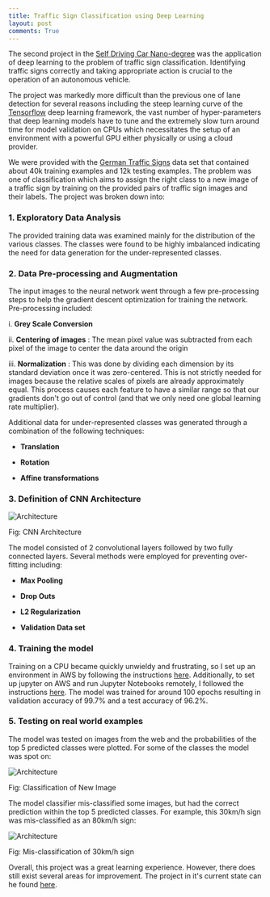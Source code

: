 ```yaml
---
title: Traffic Sign Classification using Deep Learning
layout: post
comments: True
---
```


The second project in the [Self Driving Car Nano-degree](https://www.udacity.com/course/self-driving-car-engineer-nanodegree--nd013) was the application of deep learning to the problem of traffic sign classification. Identifying traffic signs correctly and taking appropriate action is crucial to the operation of an autonomous vehicle.

The project was markedly more difficult than the previous one of lane detection for several reasons including the steep learning curve of the [Tensorflow](https://www.tensorflow.org/) deep learning framework, the vast number of hyper-parameters that deep learning models have to tune and the extremely slow turn around time for model validation on CPUs which necessitates the setup of an environment with a powerful GPU either physically or using a cloud provider.

We were provided with the [German Traffic Signs](http://benchmark.ini.rub.de/?section=gtsrb&subsection=dataset#Downloads) data set that contained about 40k training examples and 12k testing examples. The problem was one of classification which aims to assign the right class to a new image of a traffic sign by training on the provided pairs of traffic sign images and their labels. The project was broken down into:

### 1. Exploratory Data Analysis
The provided training data was examined mainly for the distribution of the various classes. The classes were found to be highly imbalanced indicating the need for data generation for the under-represented classes.

### 2. Data Pre-processing and Augmentation
The input images to the neural network went through a few pre-processing steps to help the gradient descent optimization for training the network. Pre-processing included:

i.  **Grey Scale Conversion**

ii. **Centering of images** : The mean pixel value was subtracted from each pixel of the image to center the data around the origin

iii. **Normalization** : This was done by dividing each dimension by its standard deviation once it was zero-centered. This is not strictly needed for images because the relative scales of pixels are already approximately equal. This process causes each feature to have a similar range so that our gradients don't go out of control (and that we only need one global learning rate multiplier).

Additional data for under-represented classes was generated through a combination of the following techniques:

-  **Translation**

-  **Rotation**

- **Affine transformations**

### 3. Definition of CNN Architecture

![Architecture]({{site.url}}/images/NN.jpg)
<div class="align-center">Fig: CNN Architecture</div>

The model consisted of 2 convolutional layers followed by two fully connected layers. Several methods were employed for preventing over-fitting including:

-   **Max Pooling**

-  **Drop Outs**

- **L2 Regularization**

-  **Validation Data set**

### 4. Training the model

Training on a CPU became quickly unwieldy and frustrating, so I set up an environment in AWS by following the instructions [here](http://max-likelihood.com/2016/06/18/aws-tensorflow-setup/). Additionally, to set up jupyter on AWS and run Jupyter Notebooks remotely, I followed the instructions [here](https://gist.github.com/iamatypeofwalrus/5183133). The model was trained for around 100 epochs resulting in validation accuracy of 99.7% and a test accuracy of 96.2%.

### 5. Testing on real world examples

The model was tested on images from the web and the probabilities of the top 5 predicted classes were plotted. For some of the classes the model was spot on:

![Architecture]({{site.url}}/images/test-image.png)
<div class="align-center">Fig: Classification of New Image</div>

The model classifier mis-classified some images, but had the correct prediction within the top 5 predicted classes. For example, this 30km/h sign was mis-classified as an 80km/h sign:

![Architecture]({{site.url}}/images/wrong-classification.png)
<div class="align-center">Fig: Mis-classification of 30km/h sign</div>


Overall, this project was a great learning experience. However, there does still exist several areas for improvement. The project in it's current state can he found [here](https://github.com/Deborah-Digges/SDC-ND/blob/master/P2-traffic-signs/Traffic_Signs_Recognition.ipynb).
